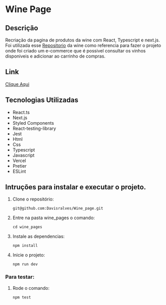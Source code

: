 # Wine Page

## Descrição

Recriação da pagina de produtos da wine com React, Typescript e next.js. Foi utilizada esse [Repositorio](https://github.com/winecombr/frontend-challenge) da wine como referencia para fazer o projeto onde foi criado um e-commerce que é possivel consultar os vinhos disponiveis e adicionar ao carrinho de compras.

## Link

[Clique Aqui](https://wine-page-pusxy8j3f-davisralves.vercel.app/)

## Tecnologias Utilizadas

- React.ts
- Next.js
- Styled Components
- React-testing-library
- Jest
- Html
- Css
- Typescript
- Javascript
- Vercel
- Pretier
- ESLint

## Intruções para instalar e executar o projeto.

1. Clone o repositório:
   
   `git@github.com:Davisralves/Wine_page.git`

2. Entre na pasta wine_pages o comando:
   
   `cd wine_pages`

3. Instale as dependencias:

   `npm install`

4. Inicie o projeto:

   `npm run dev `

### Para testar:

1. Rode o comando:

   `npm test `
